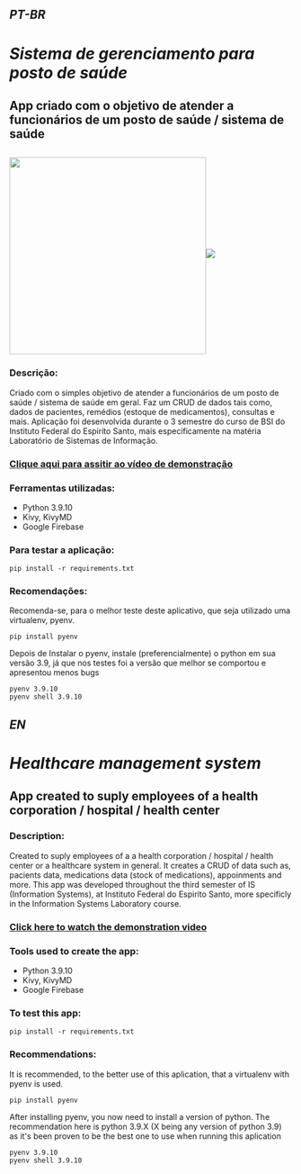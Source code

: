 ## *PT-BR*

# ***Sistema de gerenciamento para posto de saúde***
## App criado com o objetivo de atender a funcionários de um posto de saúde / sistema de saúde

##

<img align="center" src= "(https://user-images.githubusercontent.com/71940799/179312098-f56ef445-a78a-4dd2-97e6-04cca5714f6c.png)" width="350">![](https://user-images.githubusercontent.com/71940799/179312098-f56ef445-a78a-4dd2-97e6-04cca5714f6c.png) 

 
### Descrição:
Criado com o simples objetivo de atender a funcionários de um posto de saúde / sistema de saúde em geral. Faz um CRUD de dados tais como, dados de pacientes, remédios (estoque de medicamentos), consultas e mais. Aplicação foi desenvolvida durante o 3 semestre do curso de BSI do Instituto Federal do Espiríto Santo, mais especificamente na matéria Laboratório de Sistemas de Informação.

### <a href="https://https://www.youtube.com/watch?v=H95JWNZOBv4&t=19s/" target="_blank">Clique aqui para assitir ao vídeo de demonstração</a>

### Ferramentas utilizadas: 
- Python 3.9.10
- Kivy, KivyMD
- Google Firebase

### Para testar a aplicação:

~~~
pip install -r requirements.txt
~~~

### Recomendações:

Recomenda-se, para o melhor teste deste aplicativo, que seja utilizado uma virtualenv, pyenv.

~~~ 
pip install pyenv
~~~ 

Depois de Instalar o pyenv, instale (preferencialmente) o python em sua versão 3.9, já que nos testes foi a versão que melhor se comportou e apresentou menos bugs   

~~~
pyenv 3.9.10
pyenv shell 3.9.10
~~~

## *EN*

# ***Healthcare management system***
## App created to suply employees of a health corporation / hospital / health center

### Description:
Created to suply employees of a a health corporation / hospital  / health center or a healthcare system in general. It creates a CRUD of data such as, pacients data, medications data (stock of medications), appoinments and more. This app was developed throughout the third semester of IS (Information Systems), at Instituto Federal do Espiríto Santo, more specificly in the Information Systems Laboratory course.

### <a href="https://https://www.youtube.com/watch?v=H95JWNZOBv4&t=19s/" target="_blank">Click here to watch the demonstration video</a>

### Tools used to create the app:
- Python 3.9.10
- Kivy, KivyMD
- Google Firebase 

### To test this app:

~~~
pip install -r requirements.txt
~~~

### Recommendations:

It is recommended, to the better use of this aplication, that a virtualenv with pyenv is used.

~~~ 
pip install pyenv
~~~ 

After installing pyenv, you now need to install a version of python. The recommendation here is python 3.9.X (X being any version of python 3.9) as it's been proven to be the best one to use when running this aplication

~~~
pyenv 3.9.10
pyenv shell 3.9.10
~~~
   

